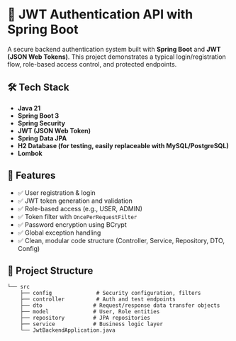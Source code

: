 # 🔐 JWT Authentication API with Spring Boot

A secure backend authentication system built with **Spring Boot** and **JWT (JSON Web Tokens)**. This project demonstrates a typical login/registration flow, role-based access control, and protected endpoints.

## 🛠️ Tech Stack

- **Java 21**
- **Spring Boot 3**
- **Spring Security**
- **JWT (JSON Web Token)**
- **Spring Data JPA**
- **H2 Database (for testing, easily replaceable with MySQL/PostgreSQL)**
- **Lombok**

## 🔐 Features

- ✅ User registration & login
- ✅ JWT token generation and validation
- ✅ Role-based access (e.g., USER, ADMIN)
- ✅ Token filter with `OncePerRequestFilter`
- ✅ Password encryption using BCrypt
- ✅ Global exception handling
- ✅ Clean, modular code structure (Controller, Service, Repository, DTO, Config)

## 📂 Project Structure

```plaintext
└── src
    ├── config              # Security configuration, filters
    ├── controller          # Auth and test endpoints
    ├── dto                # Request/response data transfer objects
    ├── model              # User, Role entities
    ├── repository         # JPA repositories
    ├── service            # Business logic layer
    └── JwtBackendApplication.java
